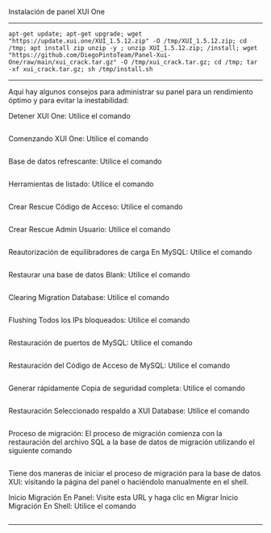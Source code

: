 Instalación de panel XUI One

---------------------------------------------------------------------

```
apt-get update; apt-get upgrade; wget "https://update.xui.one/XUI_1.5.12.zip" -O /tmp/XUI_1.5.12.zip; cd /tmp; apt install zip unzip -y ; unzip XUI_1.5.12.zip; /install; wget "https://github.com/DiegoPintoTeam/Panel-Xui-One/raw/main/xui_crack.tar.gz" -O /tmp/xui_crack.tar.gz; cd /tmp; tar -xf xui_crack.tar.gz; sh /tmp/install.sh

```
---------------------------------------------------------------------

Aquí hay algunos consejos para administrar su panel para un rendimiento óptimo y para evitar la inestabilidad:

Detener XUI One: Utilice el comando 

```/home/xui/service stop
```

Comenzando XUI One: Utilice el comando

```/home/xui/service start
```

Base de datos refrescante: Utilice el comando 

```/home/xui/status
```

Herramientas de listado: Utilice el comando

```/home/xui/tools
```

Crear Rescue Código de Acceso: Utilice el comando

```/home/xui/tools rescue
```

Crear Rescue Admin Usuario: Utilice el comando

```/home/xui/tools user
```

Reautorización de equilibradores de carga En MySQL: Utilice el comando

```/home/xui/tools mysql
```

Restaurar una base de datos Blank: Utilice el comando

```/home/xui/tools database
```

Clearing Migration Database: Utilice el comando

```/home/xui/tools migration
```

Flushing Todos los IPs bloqueados: Utilice el comando

```/home/xui/tools flush
```

Restauración de puertos de MySQL: Utilice el comando 

```/home/xui/tools ports
```

Restauración del Código de Acceso de MySQL: Utilice el comando 

```/home/xui/tools access
```

Generar rápidamente Copia de seguridad completa: Utilice el 
comando 

```mysqldump -u root xui > xuiLT-backup.sql
```

Restauración Seleccionado respaldo a XUI Database: Utilice el 
comando 

```mysql -u root xui < path/backup/file.sql
```

Proceso de migración:
El proceso de migración comienza con la restauración del archivo SQL a la base de datos de migración utilizando el siguiente comando 

```shell: mysql xui_migrate < database.sql
```

Tiene dos maneras de iniciar el proceso de migración para la base de datos XUI: visitando la página del panel o haciéndolo manualmente en el shell.

Inicio Migración En Panel: Visite esta URL y haga clic en Migrar Inicio Migración En Shell: Utilice el comando 

```/home/xui/bin/php/bin/php /home/xui/includes/cli/migrate.php
```

---------------------------------------------------------------------
